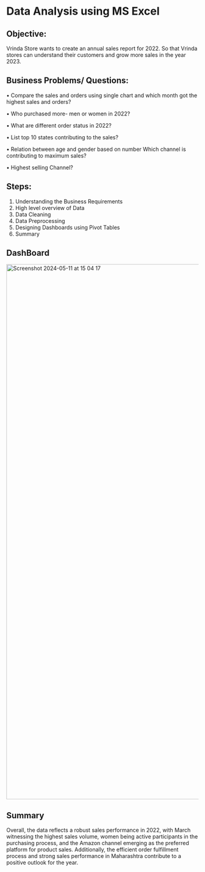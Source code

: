 # Data Analysis using MS Excel

## Objective:
Vrinda Store wants to create an annual sales report for 2022. So that Vrinda stores can understand their customers and grow more sales in the year 2023.

## Business Problems/ Questions:
•	Compare the sales and orders using single chart and which month got the highest sales and orders?

•	Who purchased more- men or women in 2022?

•	What are different order status in 2022?

•	List top 10 states contributing to the sales?

•	Relation between age and gender based on number Which channel is contributing to maximum sales?

•	Highest selling Channel?

## Steps:

1. Understanding the Business Requirements
2. High level overview of Data
3. Data Cleaning
4. Data Preprocessing 
5. Designing Dashboards using Pivot Tables
6. Summary

## DashBoard

<img width="1402" alt="Screenshot 2024-05-11 at 15 04 17" src="https://github.com/pradhanmona7/Data-Analysis-Using-MS-Excel/assets/114325852/3fa4a627-c061-42fe-b9a6-d457f919bfc2">

## Summary

Overall, the data reflects a robust sales performance in 2022, with March witnessing the highest sales volume, women being active participants in the purchasing process, and the Amazon channel emerging as the preferred platform for product sales.
Additionally, the efficient order fulfillment process and strong sales performance in Maharashtra contribute to a positive outlook for the year.
